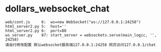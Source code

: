 # dollars_websocket_chat
    web/cont.js     6:  ws=new WebSocket("ws://127.0.0.1:24258")
    html_server2.py 5:  host=''
    html_server2.py 6:  port=80
    ws_server.py    87: start_server = websockets.serve(main_logic, '', 24258)
    请自行修改配置 默认websocket服务端127.0.0.1:24258 网页访问127.0.0.1/chat
